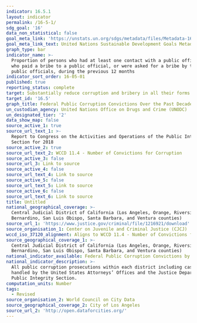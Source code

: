 ```yaml
---
indicator: 16.5.1
layout: indicator
permalink: /16-5-1/
sdg_goal: '16'
data_non_statistical: false
goal_meta_link: 'https://unstats.un.org/sdgs/metadata/files/Metadata-16-05-01.pdf'
goal_meta_link_text: United Nations Sustainable Development Goals Metadata (pdf 1361kB)
graph_type: bar
indicator_name: >-
  Proportion of persons who had at least one contact with a public official and
  who paid a bribe to a public official, or were asked for a bribe by those
  public officials, during the previous 12 months
indicator_sort_order: 16-05-01
published: true
reporting_status: complete
target: Substantially reduce corruption and bribery in all their forms
target_id: '16.5'
graph_title: Federal Public Corruption Convictions Over the Past Decade
un_custodian_agency: United Nations Office on Drugs and Crime (UNODC)
un_designated_tier: '2'
data_show_map: false
source_active_1: true
source_url_text_1: >-
  Report to Congress on the Activities and Operations of the Public Integrity
  Section for 2018
source_active_2: true
source_url_text_2: WCCD 11.4 - Number of Convictions for Corruption
source_active_3: false
source_url_3: Link to source
source_active_4: false
source_url_text_4: Link to source
source_active_5: false
source_url_text_5: Link to source
source_active_6: false
source_url_text_6: Link to source
title: Untitled
national_geographical_coverage: >-
  Central Judicial District of California (Los Angeles, Orange, Riverside, San
  Bernardino, San Luis Obispo, Santa Barbara, and Ventura counties)
source_url_1: 'https://www.justice.gov/criminal/file/1216921/download'
source_organisation_1: Center on Juvenile and Criminal Justice (CJCJ)
wccd_iso_37120_alignment: Aligns to WCCD 11.4 - Number of Convictions for Corruption
source_geographical_coverage_1: >-
  Central Judicial District of California (Los Angeles, Orange, Riverside, San
  Bernardino, San Luis Obispo, Santa Barbara, and Ventura counties)
national_indicator_available: Federal Public Corruption Convictions by District Over the Past Decade
national_indicator_description: >-
  All public corruption prosecutions within each district including cases
  handled by the United States Attorneys’ Offices and the Justice Department's
  Public Integrity Section.
computation_units: Number
tags:
  - Revised
source_organisation_2: World Council on City Data
source_geographical_coverage_2: City of Los Angeles
source_url_2: 'http://open.dataforcities.org/'
---
```

